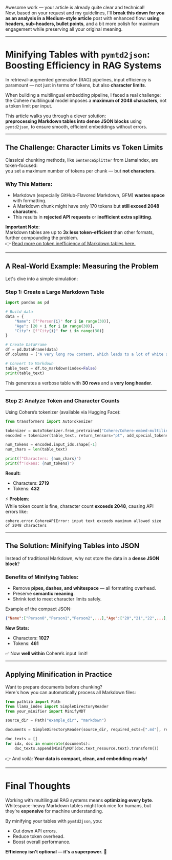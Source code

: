 Awesome work — your article is already quite clear and technical!  
Now, based on your request and my guidelines, I'll **break this down for you as an analysis in a Medium-style article** post with enhanced flow: **using headers, sub-headers, bullet points**, and a bit more polish for maximum engagement while preserving all your original meaning.

---

# Minifying Tables with `pymtd2json`: Boosting Efficiency in RAG Systems

In retrieval-augmented generation (RAG) pipelines, input efficiency is paramount — not just in terms of tokens, but also **character limits**.  

When building a multilingual embedding pipeline, I faced a real challenge:  
the Cohere multilingual model imposes a **maximum of 2048 characters**, not a token limit per input.

This article walks you through a clever solution:  
**preprocessing Markdown tables into dense JSON blocks** using `pymtd2json`, to ensure smooth, efficient embeddings without errors.

---

## The Challenge: Character Limits vs Token Limits

Classical chunking methods, like `SentenceSplitter` from LlamaIndex, are token-focused:  
you set a maximum number of tokens per chunk — but **not characters**.

### Why This Matters:

- Markdown (especially GitHub-Flavored Markdown, GFM) **wastes space** with formatting.
- A Markdown chunk might have only 170 tokens but **still exceed 2048 characters**.
- This results in **rejected API requests** or **inefficient extra splitting**.

**Important Note**:  
Markdown tables are up to **3x less token-efficient** than other formats, further compounding the problem.  
👉 [Read more on token inefficiency of Markdown tables here.](https://medium.com/singapore-gds/cutting-cost-and-enhancing-performance-minifying-markdown-tables-to-improve-token-efficiency-in-af488a784fd5)

---

## A Real-World Example: Measuring the Problem

Let's dive into a simple simulation:

### Step 1: Create a Large Markdown Table

```python
import pandas as pd

# Build data
data = {
    "Name": [f"Person{i}" for i in range(30)],
    "Age": [20 + i for i in range(30)],
    "City": [f"City{i}" for i in range(30)]
}

# Create DataFrame
df = pd.DataFrame(data)
df.columns = ["A very long row content, which leads to a lot of white spaces", "Age", "City"]

# Convert to Markdown
table_text = df.to_markdown(index=False)
print(table_text)
```

This generates a verbose table with **30 rows** and a **very long header**.

---

### Step 2: Analyze Token and Character Counts

Using Cohere’s tokenizer (available via Hugging Face):

```python
from transformers import AutoTokenizer

tokenizer = AutoTokenizer.from_pretrained("Cohere/Cohere-embed-multilingual-v3.0")
encoded = tokenizer(table_text, return_tensors="pt", add_special_tokens=False)

num_tokens = encoded.input_ids.shape[-1]
num_chars = len(table_text)

print(f"Characters: {num_chars}")
print(f"Tokens: {num_tokens}")
```

**Result:**

- Characters: **2719**
- Tokens: **432**

⚡ **Problem**:  
While token count is fine, character count **exceeds 2048**, causing API errors like:

```
cohere.error.CohereAPIError: input text exceeds maximum allowed size of 2048 characters
```

---

## The Solution: Minifying Tables into JSON

Instead of traditional Markdown, why not store the data in a **dense JSON block**?

### Benefits of Minifying Tables:

- Remove **pipes, dashes, and whitespace** — all formatting overhead.
- Preserve **semantic meaning**.
- Shrink text to meet character limits safely.

Example of the compact JSON:

```json
{"Name":["Person0","Person1","Person2",...],"Age":["20","21","22",...],"City":["City0","City1","City2",...]}
```

**New Stats:**

- Characters: **1027**
- Tokens: **461**

✅ Now **well within** Cohere’s input limit!

---

## Applying Minification in Practice

Want to prepare documents before chunking?  
Here's how you can automatically process all Markdown files:

```python
from pathlib import Path
from llama_index import SimpleDirectoryReader
from your_minifier import MinifyMDT

source_dir = Path("example_dir", "markdown")

documents = SimpleDirectoryReader(source_dir, required_exts=[".md"], recursive=True).load_data()

doc_texts = []
for idx, doc in enumerate(documents):
    doc_texts.append(MinifyMDT(doc.text_resource.text).transform())
```

👉 And voilà: **Your data is compact, clean, and embedding-ready!**

---

# Final Thoughts

Working with multilingual RAG systems means **optimizing every byte**.  
Whitespace-heavy Markdown tables might look nice for humans, but they’re **expensive** for machine understanding.

By minifying your tables with `pymtd2json`, you:

- Cut down API errors.
- Reduce token overhead.
- Boost overall performance.

**Efficiency isn't optional — it's a superpower.** 🚀